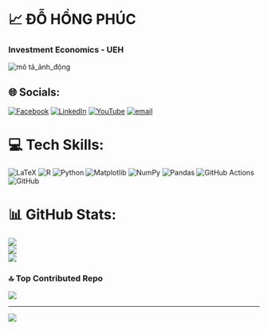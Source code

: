 # 📈 ĐỖ HỒNG PHÚC  

### Investment Economics - UEH

![mô tả_ảnh_động](https://media.giphy.com/media/shasVpcemKcqYABNxQ/giphy.gif)

## 🌐 Socials:
[![Facebook](https://img.shields.io/badge/Facebook-%231877F2.svg?logo=Facebook&logoColor=white)](https://facebook.com/https://www.facebook.com/miennui.luon/) [![LinkedIn](https://img.shields.io/badge/LinkedIn-%230077B5.svg?logo=linkedin&logoColor=white)](https://linkedin.com/in/https://www.linkedin.com/in/%C4%91%E1%BB%97-h%E1%BB%93ng-ph%C3%BAc-714630287/) [![YouTube](https://img.shields.io/badge/YouTube-%23FF0000.svg?logo=YouTube&logoColor=white)](https://youtube.com/@https://www.youtube.com/@MinuteHolding) [![email](https://img.shields.io/badge/Email-D14836?logo=gmail&logoColor=white)](mailto:phucdo.31231025123@st.ueh.edu.vn) 

# 💻 Tech Skills:
![LaTeX](https://img.shields.io/badge/latex-%23008080.svg?style=flat&logo=latex&logoColor=white) ![R](https://img.shields.io/badge/r-%23276DC3.svg?style=flat&logo=r&logoColor=white) ![Python](https://img.shields.io/badge/python-3670A0?style=flat&logo=python&logoColor=ffdd54) ![Matplotlib](https://img.shields.io/badge/Matplotlib-%23ffffff.svg?style=flat&logo=Matplotlib&logoColor=black) ![NumPy](https://img.shields.io/badge/numpy-%23013243.svg?style=flat&logo=numpy&logoColor=white) ![Pandas](https://img.shields.io/badge/pandas-%23150458.svg?style=flat&logo=pandas&logoColor=white) ![GitHub Actions](https://img.shields.io/badge/github%20actions-%232671E5.svg?style=flat&logo=githubactions&logoColor=white) ![GitHub](https://img.shields.io/badge/github-%23121011.svg?style=flat&logo=github&logoColor=white)
# 📊 GitHub Stats:
![](https://github-readme-stats.vercel.app/api?username=phucdo0912&theme=dark&hide_border=false&include_all_commits=false&count_private=false)<br/>
![](https://nirzak-streak-stats.vercel.app/?user=phucdo0912&theme=dark&hide_border=false)<br/>
![](https://github-readme-stats.vercel.app/api/top-langs/?username=phucdo0912&theme=dark&hide_border=false&include_all_commits=false&count_private=false&layout=compact)

### 🔝 Top Contributed Repo
![](https://github-contributor-stats.vercel.app/api?username=phucdo0912&limit=5&theme=dark&combine_all_yearly_contributions=true)

---
[![](https://visitcount.itsvg.in/api?id=phucdo0912&icon=0&color=0)](https://visitcount.itsvg.in)

<!-- Proudly created with GPRM ( https://gprm.itsvg.in ) -->
